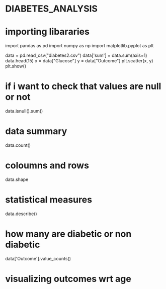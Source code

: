 # DIABETES_ANALYSIS
# importing libararies
import pandas as pd
import numpy as np
import matplotlib.pyplot as plt

data = pd.read_csv("diabetes2.csv")
data['sum'] = data.sum(axis=1)
data.head(15)
x = data["Glucose"]
y = data["Outcome"]
plt.scatter(x, y)
plt.show()
# if i want to check that values are null or not
data.isnull().sum()
# data summary
data.count()
# coloumns and rows
data.shape
# statistical measures
data.describe()
# how many are diabetic or non diabetic
data['Outcome'].value_counts()
# visualizing outcomes wrt age

